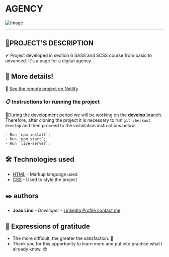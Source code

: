 # AGENCY
![image](https://user-images.githubusercontent.com/79695824/205792805-e9bd9fe9-4833-4658-9b94-21e17d829398.png)

---
## 🎯PROJECT'S DESCRIPTION 
✔ Project developed in section 6 SASS and SCSS course from basic to advanced. It's a page for a digital agency.

## 🚀 More details!

📲 <a href="https://linus-agency.netlify.app/" target="_blank">See the remote project on Netlify</a>


### 📋 Instructions for running the project
📍During the development period we will be working on the **develop** branch.
Therefore, after cloning the project it is necessary to run `git checkout develop` and then proceed to the installation instructions below.

```
- Run `npm install`;
- Run `npm start`;
- Run `live-server`;
```
## 🛠️ Technologies used

- [HTML](https://www.w3schools.com/html/) - Markup language used
- [CSS](https://www.w3schools.com/css/) - Used to style the project

## ✒️ authors

- **Joao Lino** - _Developer_ - <a href="https://www.linkedin.com/in/joao-lino-adao-manuel-643bb31ba/" target="_blank">LinkedIn Profile contact me</a>

## 🎁 Expressions of gratitude

- The more difficult, the greater the satisfaction. 🙌
- Thank you for this opportunity to learn more and put into practice what I already know. 😉
